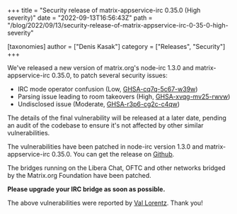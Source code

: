 +++
title = "Security release of matrix-appservice-irc 0.35.0 (High severity)"
date = "2022-09-13T16:56:43Z"
path = "/blog/2022/09/13/security-release-of-matrix-appservice-irc-0-35-0-high-severity"

[taxonomies]
author = ["Denis Kasak"]
category = ["Releases", "Security"]
+++

We've released a new version of matrix.org's node-irc 1.3.0 and
matrix-appservice-irc 0.35.0, to patch several security issues:

- IRC mode operator confusion (Low, [GHSA-cq7q-5c67-w39w](https://github.com/matrix-org/matrix-appservice-irc/security/advisories/GHSA-cq7q-5c67-w39w))
- Parsing issue leading to room takeovers (High, [GHSA-xvqg-mv25-rwvw](https://github.com/matrix-org/matrix-appservice-irc/security/advisories/GHSA-xvqg-mv25-rwvw))
- Undisclosed issue (Moderate, [GHSA-r3p6-cg2c-c4qw](https://github.com/matrix-org/matrix-appservice-irc/security/advisories/GHSA-r3p6-cg2c-c4qw))

The details of the final vulnerability will be released at a later date,
pending an audit of the codebase to ensure it's not affected by other similar
vulnerabilities.

The vulnerabilities have been patched in node-irc version 1.3.0 and
matrix-appservice-irc 0.35.0. You can get the release on
[Github](https://github.com/matrix-org/matrix-appservice-irc/releases).

The bridges running on the Libera Chat, OFTC and other networks bridged by the
Matrix.org Foundation have been patched.

**Please upgrade your IRC bridge as soon as possible.**

The above vulnerabilities were reported by [Val
Lorentz](https://valentin-lorentz.fr/). Thank you!
